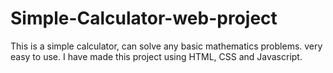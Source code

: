 # Simple-Calculator-web-project
This is a simple calculator, can solve any basic mathematics problems. very easy to use. I have made this project using HTML, CSS and Javascript.
